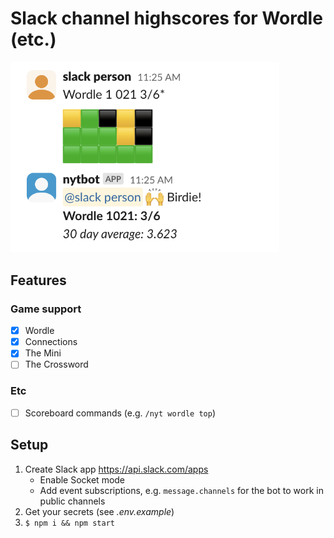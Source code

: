 # Slack channel highscores for Wordle (etc.)

<img src="./screenshot.png" width="430">

## Features 

### Game support

- [x] Wordle
- [x] Connections
- [x] The Mini
- [ ] The Crossword

### Etc

- [ ] Scoreboard commands (e.g. `/nyt wordle top`)

## Setup

1. Create Slack app https://api.slack.com/apps  
    - Enable Socket mode
    - Add event subscriptions, e.g. `message.channels` for the bot to work in public channels
2. Get your secrets (see _.env.example_)
3. `$ npm i && npm start`